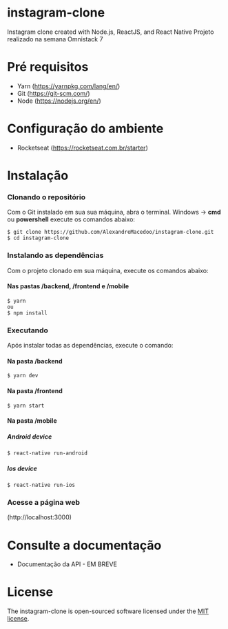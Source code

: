 # instagram-clone

Instagram clone created with Node.js, ReactJS, and React Native
Projeto realizado na semana Omnistack 7

# Pré requisitos

- Yarn (https://yarnpkg.com/lang/en/)
- Git (https://git-scm.com/)
- Node (https://nodejs.org/en/)

# Configuração do ambiente

- Rocketseat (https://rocketseat.com.br/starter)

# Instalação
### Clonando o repositório

Com o Git instalado em sua sua máquina, abra o terminal.
Windows -> **cmd** ou **powershell** execute os comandos abaixo:
```ssh
$ git clone https://github.com/AlexandreMacedoo/instagram-clone.git
$ cd instagram-clone
```

### Instalando as dependências
Com o projeto clonado em sua máquina, execute os comandos abaixo:

#### Nas pastas /backend, /frontend e /mobile

```ssh
$ yarn
ou
$ npm install
```

### Executando
Após instalar todas as dependências, execute o comando:

#### Na pasta /backend
```ssh
$ yarn dev
```

#### Na pasta /frontend
```ssh
$ yarn start
```

#### Na pasta /mobile

##### Android device
```ssh
$ react-native run-android 
```

##### Ios device
```ssh
$ react-native run-ios 
```

### Acesse a página web

(http://localhost:3000)


# Consulte a documentação

- Documentação da API - EM BREVE


# License
The instagram-clone is open-sourced software licensed under the [MIT license](https://opensource.org/licenses/MIT).

